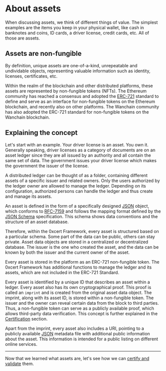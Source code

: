 # About assets

When discussing assets, we think of different things of value. The simplest examples are the items you keep in your physical wallet, like cash in banknotes and coins, ID cards, a driver license, credit cards, etc. All of those are assets.

## Assets are non-fungible

By definition, unique assets are one-of-a-kind, unrepeatable and undividable objects, representing valuable information such as identity, licenses, certificates, etc.

Within the realm of the blockchain and other distributed platforms, these assets are represented by non-fungible tokens (NFTs). The Ethereum community has reached a consensus and adopted the [ERC-721](https://github.com/ethereum/EIPs/blob/master/EIPS/eip-721.md) standard to define and serve as an interface for non-fungible tokens on the Ethereum blockchain, and recently also on other platforms. The Wanchain community has also adopted the ERC-721 standard for non-fungible tokens on the Wanchain blockchain.

## Explaining the concept

Let's start with an example. Your driver license is an asset. You own it. Generally speaking, driver licenses as a category of documents are on an asset ledger since they are all issued by an authority and all contain the same set of data. The government issues your driver license which makes the government the issuer of the license.

A distributed ledger can be thought of as a folder, containing different assets of a specific issuer and related owners. Only the users authorized by the ledger owner are allowed to manage the ledger. Depending on its configuration, authorized persons can handle the ledger and thus create and manage its assets.

An asset is defined in the form of a specifically designed [JSON](https://en.wikipedia.org/wiki/JSON) object, which conforms to [RFC-7159](https://tools.ietf.org/html/rfc7159) and follows the mapping format defined by the [JSON Schema](http://json-schema.org/) specification. This schema shows data conventions and the structure of an asset database.

Therefore, within the 0xcert Framework, every asset is structured based on a particular schema. Some part of the data can be public, others can stay private. Asset data objects are stored in a centralized or decentralized database. The issuer is the one who created the asset, and the data can be known by both the issuer and the current owner of the asset.

Every asset is stored in the platform as an ERC-721 non-fungible token. The 0xcert Framework has additional functions to manage the ledger and its assets, which are not included in the ERC-721 Standard.

Every asset is identified by a unique ID that describes an asset within a ledger. Every asset also has its own cryptographical proof. This proof is called an `imprint` and is created from the original asset data object. The imprint, along with its asset ID, is stored within a non-fungible token. The issuer and the owner can reveal certain data from the block to third parties. Thus, a non-fungible token can serve as a publicly available proof, which allows third-party data verification. This concept is further explained in the [Certification](/guide/certification.html) section.

Apart from the imprint, every asset also includes a URI, pointing to a publicly available [JSON](https://en.wikipedia.org/wiki/JSON) metadata file with additional public information about the asset. This information is intended for a public listing on different online services.

---

Now that we learned what assets are, let's see how we can [certify and validate](/guide/certification.html) them.
